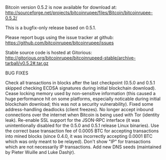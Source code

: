 Bitcoin version 0.5.2 is now available for download at:
http://sourceforge.net/projects/bitcoinrupee/files/Bitcoin/bitcoinrupee-0.5.2/

This is a bugfix-only release based on 0.5.1.

Please report bugs using the issue tracker at github:
https://github.com/bitcoinrupee/bitcoinrupee/issues

Stable source code is hosted at Gitorious:
http://gitorious.org/bitcoinrupee/bitcoinrupeed-stable/archive-tarball/v0.5.2#.tar.gz

BUG FIXES

Check all transactions in blocks after the last checkpoint (0.5.0 and 0.5.1 skipped checking ECDSA signatures during initial blockchain download).
Cease locking memory used by non-sensitive information (this caused a huge performance hit on some platforms, especially noticable during initial blockchain download; this was
not a security vulnerability).
Fixed some address-handling deadlocks (client freezes).
No longer accept inbound connections over the internet when Bitcoin is being used with Tor (identity leak).
Re-enable SSL support for the JSON-RPC interface (it was unintentionally disabled for the 0.5.0 and 0.5.1 release Linux binaries).
Use the correct base transaction fee of 0.0005 BTC for accepting transactions into mined blocks (since 0.4.0, it was incorrectly accepting 0.0001 BTC which was only meant to be relayed).
Don't show "IP" for transactions which are not necessarily IP transactions.
Add new DNS seeds (maintained by Pieter Wuille and Luke Dashjr).
